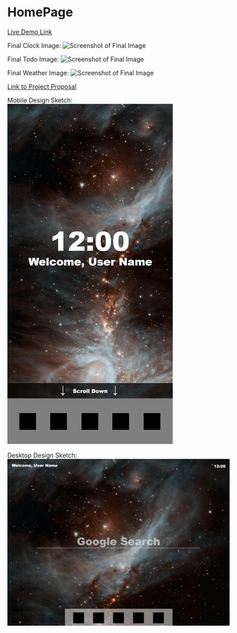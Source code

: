 # HomePage

[Live Demo Link](https://jethan16.github.io/HomePage/)

Final Clock Image:
![Screenshot of Final Image](./assets/images/sketches/clock-screenshot.jpg)

Final Todo Image:
![Screenshot of Final Image](./assets/images/sketches/todo-screenshot.jpg)

Final Weather Image:
![Screenshot of Final Image](./assets/images/sketches/weather-screenshot.jpg)


[Link to Project Proposal](https://docs.google.com/document/d/1eUlVbwn00N0Hz7KFeAcO-brKU4Sb-6ueqrEJiC-mO3c/edit?usp=sharing)

Mobile Design Sketch:
![Mobile Sketch](./assets/images/sketches/mobile-sketch.jpg)

Desktop Design Sketch:
![Desktop Sketch](./assets/images/sketches/desktop-sketch.jpg)

